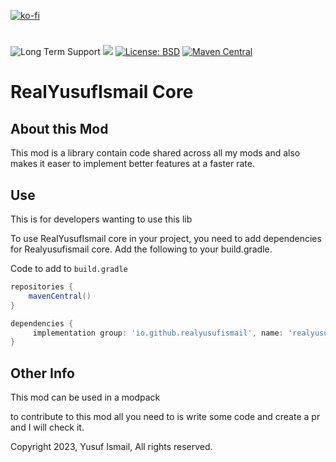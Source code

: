 [![ko-fi](https://ko-fi.com/img/githubbutton_sm.svg)](https://ko-fi.com/Y8Y3BAYHO)
#
![Long Term Support](https://img.shields.io/badge/Long_Term_Support-1.20.2-green)
[![](http://cf.way2muchnoise.eu/versions/459985.svg)](https://www.curseforge.com/minecraft/mc-mods/ben-ten-mod)
[![License: BSD](https://img.shields.io/badge/License-BSD-blue.svg)](https://opensource.org/license/bsd-3-clause/)
[![Maven Central](https://maven-badges.herokuapp.com/maven-central/io.github.realyusufismail/realyusufismailcore-neo/badge.svg)](https://maven-badges.herokuapp.com/maven-central/io.github.realyusufismail.realyusufismailcore/minecraft)

# RealYusufIsmail Core

## About this Mod

This mod is a library contain code shared across all my mods and also makes it easer to implement better features at a faster rate.

## Use

This is for developers wanting to use this lib

To use RealYusufIsmail core in your project, you need to add dependencies for Realyusufismail core. Add the following to your build.gradle.

Code to add to `build.gradle`

```gradle
repositories {
    mavenCentral()
}
```

```gradle
dependencies {
     implementation group: 'io.github.realyusufismail', name: 'realyusufismailcore-neo', version: 'version'
}
```

## Other Info

This mod can be used in a modpack

to contribute to this mod all you need to is write some code and create a pr and I will check it.

Copyright 2023, Yusuf Ismail, All rights reserved.